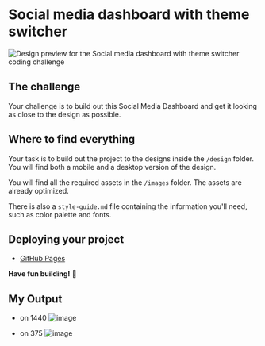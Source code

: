 # Social media dashboard with theme switcher

![Design preview for the Social media dashboard with theme switcher coding challenge](./design/desktop-preview.jpg)

## The challenge

Your challenge is to build out this Social Media Dashboard and get it looking as close to the design as possible.

## Where to find everything

Your task is to build out the project to the designs inside the `/design` folder. You will find both a mobile and a desktop version of the design.

You will find all the required assets in the `/images` folder. The assets are already optimized.

There is also a `style-guide.md` file containing the information you'll need, such as color palette and fonts.

## Deploying your project
- [GitHub Pages](https://pages.github.com/)

**Have fun building!** 🚀

## My Output

- on 1440
![image](https://user-images.githubusercontent.com/124968745/234537952-4116ca3b-1804-40a4-aa99-6d9fe2dc3e63.png)

- on 375
![image](https://user-images.githubusercontent.com/124968745/234538187-8e63ee69-b71e-4367-a2db-51ea3b7fef68.png)

